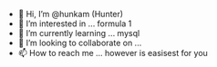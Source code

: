 - 👋 Hi, I’m @hunkam (Hunter)
- 👀 I’m interested in ... formula 1
- 🌱 I’m currently learning ... mysql
- 💞️ I’m looking to collaborate on ...
- 📫 How to reach me ... however is easisest for you

<!---
hunkam/hunkam is a ✨ special ✨ repository because its `README.md` (this file) appears on your GitHub profile.
You can click the Preview link to take a look at your changes.
--->
